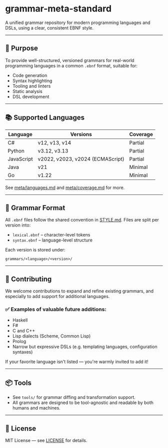 # grammar-meta-standard

A unified grammar repository for modern programming languages and DSLs, using a clear, consistent EBNF style.

---

## 🎯 Purpose

To provide well-structured, versioned grammars for real-world programming languages in a common `.ebnf` format, suitable for:

- Code generation
- Syntax highlighting
- Tooling and linters
- Static analysis
- DSL development

---

## 📚 Supported Languages

| Language     | Versions                     | Coverage   |
|--------------|------------------------------|------------|
| C#           | v12, v13, v14                 | Partial    |
| Python       | v3.12, v3.13                  | Partial    |
| JavaScript   | v2022, v2023, v2024 (ECMAScript) | Partial |
| Java         | v21                           | Minimal    |
| Go           | v1.22                         | Minimal    |

See [meta/languages.md](meta/languages.md) and [meta/coverage.md](meta/coverage.md) for more.

---

## 📐 Grammar Format

All `.ebnf` files follow the shared convention in [STYLE.md](STYLE.md). Files are split per version into:

- `lexical.ebnf` – character-level tokens
- `syntax.ebnf` – language-level structure

Each version is stored under:

```
grammars/<language>/<version>/
```

---

## 🤝 Contributing

We welcome contributions to expand and refine existing grammars, and especially to add support for additional languages.

### ✅ Examples of valuable future additions:

- Haskell
- F#
- C and C++
- Lisp dialects (Scheme, Common Lisp)
- Prolog
- Narrow but expressive DSLs (e.g. templating languages, configuration syntaxes)

If your favorite language isn't listed — you're warmly invited to add it!

---

## 📦 Tools

- See `tools/` for grammar diffing and transformation support.
- All grammars are designed to be tool-agnostic and readable by both humans and machines.

---

## 🔄 License

MIT License — see [LICENSE](LICENSE) for details.

